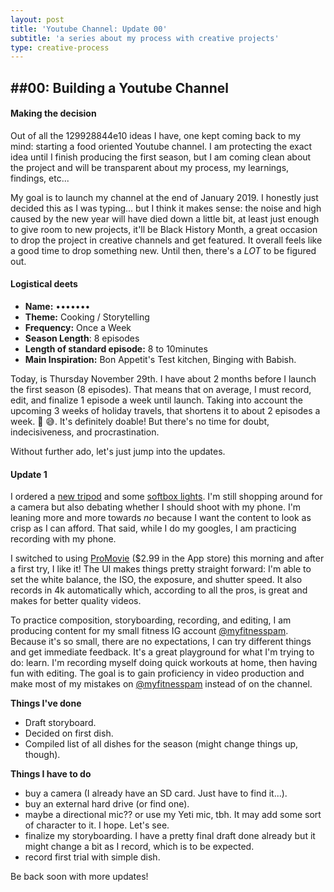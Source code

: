 ```yaml
---
layout: post
title: 'Youtube Channel: Update 00'
subtitle: 'a series about my process with creative projects'
type: creative-process
---
```


## ##00: Building a Youtube Channel

#### Making the decision

Out of all the 129928844e10 ideas I have, one kept coming back to my mind: starting a food oriented Youtube channel. I am protecting the exact idea until I finish producing the first season, but I am coming clean about the project and will be transparent about my process, my learnings, findings, etc...

My goal is to launch my channel at the end of January 2019. I honestly just decided this as I was typing... but I think it makes sense: the noise and high caused by the new year will have died down a little bit, at least just enough to give room to new projects, it'll be Black History Month, a great occasion to drop the project in creative channels and get featured. It overall feels like a good time to drop something new. Until then, there's a _LOT_ to be figured out.

#### Logistical deets

- **Name:** •••••••
- **Theme:** Cooking / Storytelling
- **Frequency:** Once a Week
- **Season Length**: 8 episodes
- **Length of standard episode:** 8 to 10minutes
- **Main Inspiration:** Bon Appetit's Test kitchen, Binging with Babish.

Today, is Thursday November 29th. I have about 2 months before I launch the first season (8 episodes). That means that on average, I must record, edit, and finalize 1 episode a week until launch. Taking into account the upcoming 3 weeks of holiday travels, that shortens it to about 2 episodes a week. :grimacing: :sweat_smile:. It's definitely doable! But there's no time for doubt, indecisiveness, and procrastination.

Without further ado, let's just jump into the updates.

#### Update 1

I ordered a [new tripod](https://www.amazon.com/gp/product/B004XC3GWU/ref=oh_aui_detailpage_o01_s00?ie=UTF8&psc=1) and some [softbox lights](https://www.amazon.com/gp/product/B00E4YS2XU/ref=oh_aui_detailpage_o01_s02?ie=UTF8&psc=1). I'm still shopping around for a camera but also debating whether I should shoot with my phone. I'm leaning more and more towards _no_ because I want the content to look as crisp as I can afford. That said, while I do my googles, I am practicing recording with my phone.

I switched to using [ProMovie](http://promovieapp.com/) ($2.99 in the App store) this morning and after a first try, I like it! The UI makes things pretty straight forward: I'm able to set the white balance, the ISO, the exposure, and shutter speed. It also records in 4k automatically which, according to all the pros, is great and makes for better quality videos.

To practice composition, storyboarding, recording, and editing, I am producing content for my small fitness IG account [@myfitnesspam](https://www.instagram.com/myfitnesspam/). Because it's so small, there are no expectations, I can try different things and get immediate feedback. It's a great playground for what I'm trying to do: learn. I'm recording myself doing quick workouts at home, then having fun with editing. The goal is to gain proficiency in video production and make most of my mistakes on [@myfitnesspam](https://www.instagram.com/myfitnesspam/) instead of on the channel.

**Things I've done**

- Draft storyboard.
- Decided on first dish.
- Compiled list of all dishes for the season (might change things up, though).

**Things I have to do**

- buy a camera (I already have an SD card. Just have to find it...).
- buy an external hard drive (or find one).
- maybe a directional mic?? or use my Yeti mic, tbh. It may add some sort of character to it. I hope. Let's see.
- finalize my storyboarding. I have a pretty final draft done already but it might change a bit as I record, which is to be expected.
- record first trial with simple dish.


Be back soon with more updates!

